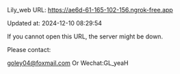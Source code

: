 Lily_web URL: https://ae6d-61-165-102-156.ngrok-free.app

Updated at: 2024-12-10 08:29:54

If you cannot open this URL, the server might be down.

Please contact: 

goley04@foxmail.com Or Wechat:GL_yeaH